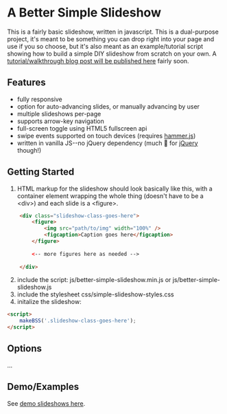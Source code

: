 # A Better Simple Slideshow
This is a fairly basic slideshow, written in javascript. This is a dual-purpose project, it's meant to be something you can drop right into your page and use if you so choose, but it's also meant as an example/tutorial script showing how to build a simple DIY slideshow from scratch on your own. A [tutorial/walkthrough blog post will be published here](http://themarklee.com) fairly soon.   

## Features
* fully responsive
* option for auto-advancing slides, or manually advancing by user
* multiple slideshows per-page
* supports arrow-key navigation
* full-screen toggle using HTML5 fullscreen api
* swipe events supported on touch devices (requires [hammer.js](https://github.com/hammerjs/hammer.js))
* written in vanilla JS--no jQuery dependency (much :sparkling_heart: for [jQuery](https://github.com/jquery/jquery) though!)

## Getting Started
1. HTML markup for the slideshow should look basically like this, with a container element wrapping the whole thing (doesn't have to be a &lt;div&gt;) and each slide is a &lt;figure&gt;.        
```html
    <div class="slideshow-class-goes-here">
        <figure>
            <img src="path/to/img" width="100%" />
            <figcaption>Caption goes here</figcaption> 
        </figure>
        
        <-- more figures here as needed -->
        
    </div>    
```    
2. include the script: js/better-simple-slideshow.min.js or js/better-simple-slideshow.js
3. include the stylesheet css/simple-slideshow-styles.css
4. initalize the slideshow:
```html
<script>
    makeBSS('.slideshow-class-goes-here');
</script>
```    
## Options
...

## Demo/Examples
See [demo slideshows here](http://leemark.github.io/better-simple-slideshow/).